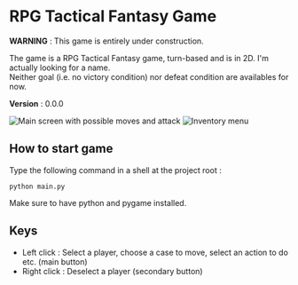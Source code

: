 # RPG Tactical Fantasy Game

<b>WARNING</b> : This game is entirely under construction.

The game is a RPG Tactical Fantasy game, turn-based and is in 2D.
I'm actually looking for a name.
<br>
Neither goal (i.e. no victory condition) nor defeat condition are availables for now.

<b>Version</b> : 0.0.0

![Main screen with possible moves and attack](https://raw.githubusercontent.com/Grimmys/rpg_tactical_fantasy_game/master/screenshots/player_moves_and_attacks_avalaibles.png)
![Inventory menu](https://raw.githubusercontent.com/Grimmys/rpg_tactical_fantasy_game/master/screenshots/inventory_weapon_interaction_menu.png)

## How to start game

Type the following command in a shell at the project root :

``python main.py``

Make sure to have python and pygame installed.

## Keys

* Left click : Select a player, choose a case to move, select an action to do etc. (main button)
* Right click : Deselect a player (secondary button)
